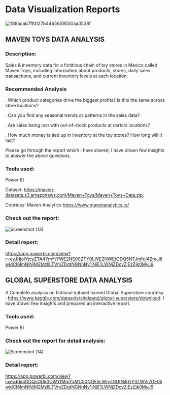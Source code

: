# Data Visualization Reports

![f88acab7ffd127b4465659500aa0538f](https://user-images.githubusercontent.com/88341388/230616622-b2dbad9c-08ac-4be4-b5fe-2ca53fc577de.gif)




## MAVEN TOYS DATA ANALYSIS

### Description: 

Sales & inventory data for a fictitious chain of toy stores in Mexico called Maven Toys, including information about products, stores, daily sales transactions, and current inventory levels at each location.

### Recommended Analysis

. Which product categories drive the biggest profits? Is this the same across store locations?

. Can you find any seasonal trends or patterns in the sales data?

. Are sales being lost with out-of-stock products at certain locations?

. How much money is tied up in inventory at the toy stores? How long will it last?

Please go through the report which I have shared, I have drawn few insights to answer the above questions.

### Tools used:

Power BI

Dataset: https://maven-datasets.s3.amazonaws.com/Maven+Toys/Maven+Toys+Data.zip,

Courtesy: Maven Analytics https://www.mavenanalytics.io/

### Check out the report:


![Screenshot (13)](https://user-images.githubusercontent.com/88341388/230735048-3d92968d-9500-42e6-9484-02597f40f76b.png)




### Detail report:
https://app.powerbi.com/view?r=eyJrIjoiYjcyZTA4YmYtYWE2NS00ZTY0LWE2NWEtODQ5NTJmNjI4ZmJjIiwidCI6ImNlNjM2MzllLTVmZDgtNGNhNy1iNjE1LWNjZDcyZjEzZjk0MyJ9


## GLOBAL SUPERSTORE DATA ANALYSIS

A Complete analysis on fictional dataset named Global Superstore courtesy :  https://www.kaggle.com/datasets/shekpaul/global-superstore/download.
I have drawn few insights and prepared an interactive report.

### Tools used:

Power BI

### Check out the report for detail analysis:


![Screenshot (14)](https://user-images.githubusercontent.com/88341388/230735073-574dad45-6499-499e-bad5-1bce37f68a73.png)




### Detail report:

https://app.powerbi.com/view?r=eyJrIjoiODQyODk0OWYtMmYxMC00NGE5LWIyZGUtNjliYjY3ZWViZGE0IiwidCI6ImNlNjM2MzllLTVmZDgtNGNhNy1iNjE1LWNjZDcyZjEzZjk0MyJ9
